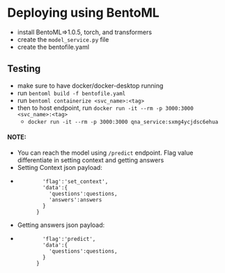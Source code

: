 # Deploying using BentoML
  - install BentoML=>1.0.5, torch, and transformers
  - create the `model_service.py` file 
  - create the bentofile.yaml

## Testing
  - make sure to have docker/docker-desktop running
  - run `bentoml build -f bentofile.yaml`
  - run `bentoml containerize <svc_name>:<tag>`
  - then to host endpoint, run `docker run -it --rm -p 3000:3000 <svc_name>:<tag>`
      - `docker run -it --rm -p 3000:3000 qna_service:sxmg4ycjdsc6ehua`
   
#### NOTE:
  - You can reach the model using `/predict` endpoint. Flag value differentiate in setting context and getting answers
  - Setting Context json payload: 
  - ``` json_data = {
            'flag':'set_context',
            'data':{
              'questions':questions,
              'answers':answers
            }
          }
  - Getting answers json payload:
  - ``` json_data = {
            'flag':'predict',
            'data':{
              'questions':questions,
            }
          }
